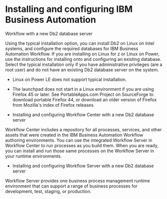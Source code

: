# Installing and configuring IBM Business Automation
Workflow
with a new Db2 database
server

Using the typical installation option, you can install Db2 on Linux on Intel systems, and configure the
required databases for IBM Business Automation
Workflow. If you are
installing on Linux for z or Linux on Power, use the instructions for installing onto and
configuring an existing database. Select the typical installation only if you have administrative
privileges (are a root user) and do not have an existing Db2 database server on the system.

- Linux on Power LE does not support typical installation.
- The launchpad does not start in a Linux environment if you are using Firefox 45 or later. See
PortableApps.com Project on SourceForge to download portable
Firefox 44, or download an older version of Firefox from Mozilla's index
of Firefox releases.

- Installing and configuring Workflow Center with a new Db2 database server

Workflow Center includes a repository for all processes, services, and other assets that were created in the IBM Business Automation Workflow authoring environments. You can use the integrated Workflow Server in Workflow Center to run processes as you build them. When you are ready, you can install and run those same processes on the Workflow Server in your runtime environments.
- Installing and configuring Workflow Server with a new Db2 database server

Workflow Server provides one business process management runtime environment that can support a range of business processes for development, test, staging, or production.